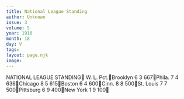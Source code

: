 ```yaml
---
title: National League Standing
author: Unknown
issue: 3
volume: 5
year: 1916
month: 18
day: V
tags:
layout: page.njk
image:
---
```

NATIONAL LEAGUE STANDING		W. L. Pct.Brooklyn	6   3  667Phila.	7   4  636Chicago	8   5  615Boston	6   4  600Cinn.		8   8  500St. Louis	7   7  500Pittsburg	6   9  400New York	1   9  100
